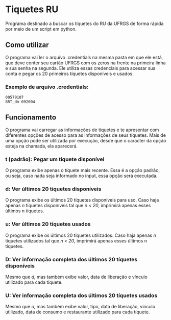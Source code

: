 # Tiquetes RU
Programa destinado a buscar os tíquetes do RU da UFRGS de forma rápida por meio de um script em python.

## Como utilizar
O programa vai ler o arquivo .credentials na mesma pasta em que ele está, que deve conter seu cartão UFRGS com os zeros na frente na primeira linha e sua senha na segunda. Ele utiliza essas credenciais para acessar sua conta e pegar os 20 primeiros tíquetes disponíveis e usados.

### Exemplo de arquivo .credentials:
```
00579107
BRT_dm 092004
```

## Funcionamento
O programa vai carregar as informações de tíquetes e te apresentar com diferentes opções de acesso para as informações de seus tíquetes. Mais de uma opção pode ser utilizada por execução, desde que o caracter da opção esteja na chamada, ela aparecerá.

### t (padrão): Pegar um tíquete disponível
O programa exibe apenas o tíquete mais recente. Essa é a opção padrão, ou seja, caso nada seja informado no input, essa opção será executada.

### d: Ver últimos 20 tíquetes disponíveis
O programa exibe os últimos 20 tíquetes disponíveis para uso. Caso haja apenas *n* tíquetes disponíveis tal que *n < 20*, imprimirá apenas esses últimos n tíquetes.

### u: Ver últimos 20 tíquetes usados
O programa exibe os últimos 20 tíquetes utilizados. Caso haja apenas *n* tíquetes utilizados tal que *n < 20*, imprimirá apenas esses últimos n tíquetes.

### D: Ver informação completa dos últimos 20 tíquetes disponíveis
Mesmo que *d*, mas também exibe valor, data de liberação e vínculo utilizado para cada tíquete.

### U: Ver informação completa dos últimos 20 tíquetes usados
Mesmo que *u*, mas também exibe valor, tipo, data de liberação, vínculo utilizado, data de consumo e restaurante utilizado para cada tíquete.

